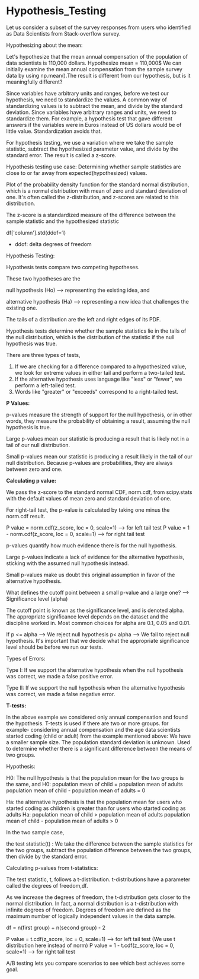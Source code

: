 # Hypothesis_Testing

Let us consider a subset of the survey responses from users who identified as Data Scientists from Stack-overflow survey.

Hypothesizing about the mean:

Let's hypothesize that the mean annual compensation of the population of data scientists is 110,000 dollars. Hypothesize mean = 110,000$
We can initially examine the mean annual compensation from the sample survey data by using np.mean().The result is different from our hypothesis, but is it meaningfully different?

Since variables have arbitrary units and ranges, before we test our hypothesis, we need to standardize the values. A common way of standardizing values is to subtract the mean, and divide by the standard deviation. Since variables have arbitrary ranges and units, we need to standardize them. For example, a hypothesis test that gave different answers if the variables were in Euros instead of US dollars would be of little value. Standardization avoids that.

For hypothesis testing, we use a variation where we take the sample statistic, subtract the hypothesized parameter value, and divide by the standard error. The result is called a z-score.

Hypothesis testing use case:
Determining whether sample statistics are close to or far away from expected(hypothesized) values.

Plot of the probability density function for the standard normal distribution, which is a normal distribution with mean of zero and standard deviation of one. It's often called the z-distribution, and z-scores are related to this distribution.

The z-score is a standardized measure of the difference between the sample statistic and the hypothesized statistic

df['column'].std(ddof=1) 
- ddof: delta degrees of freedom

Hypothesis Testing:

Hypothesis tests compare two competing hypotheses. 

These two hypotheses are the 

null hypothesis (Ho) --> representing the existing idea, and 

alternative hypothesis (Ha) --> representing a new idea that challenges the existing one. 

The tails of a distribution are the left and right edges of its PDF. 

Hypothesis tests determine whether the sample statistics lie in the tails of the null distribution, which is the distribution of the statistic if the null hypothesis was true. 

There are three types of tests, 

1. If we are checking for a difference compared to a hypothesized value, we look for extreme values in either tail and perform a two-tailed test.
2. If the alternative hypothesis uses language like "less" or "fewer", we perform a left-tailed test.
3. Words like "greater" or "exceeds" correspond to a right-tailed test.

**P Values:**

p-values measure the strength of support for the null hypothesis, or in other words, they measure the probability of obtaining a result, assuming the null hypothesis is true.

Large p-values mean our statistic is producing a result that is likely not in a tail of our null distribution.

Small p-values mean our statistic is producing a result likely in the tail of our null distribution. Because p-values are probabilities, they are always between zero and one.

**Calculating p value:**

We pass the z-score to the standard normal CDF, norm.cdf, from scipy.stats with the default values of mean zero and standard deviation of one. 

For right-tail test, the p-value is calculated by taking one minus the norm.cdf result. 

P value = norm.cdf(z_score, loc = 0, scale=1) --> for left tail test
P value = 1 - norm.cdf(z_score, loc = 0, scale=1) --> for right tail test 

p-values quantify how much evidence there is for the null hypothesis. 

Large p-values indicate a lack of evidence for the alternative hypothesis, sticking with the assumed null hypothesis instead. 

Small p-values make us doubt this original assumption in favor of the alternative hypothesis. 

What defines the cutoff point between a small p-value and a large one? --> Significance level (alpha)

The cutoff point is known as the significance level, and is denoted alpha. The appropriate significance level depends on the dataset and the discipline worked in. 
Most common choices for alpha are 0.1, 0.05 and 0.01.

If p <= alpha --> We reject null hypothesis 
   p< alpha --> We fail to reject null hypothesis.
It's important that we decide what the appropriate significance level should be before we run our tests.

Types of Errors:

Type I: If we support the alternative hypothesis when the null hypothesis was correct, we made a false positive error. 

Type II: If we support the null hypothesis when the alternative hypothesis was correct, we made a false negative error. 

**T-tests:**

In the above example we considered only annual compensation and found the hypothesis.
T-tests is used if there are two or more groups.
for example- considering annual compensation and the age data scientists started coding (child or adult) from the example mentioned above: 
We have a smaller sample size.
The population standard deviation is unknown.
Used to determine whether there is a significant difference between the means of two groups.

Hypothesis: 

H0: The null hypothesis is that the population mean for the two groups is the same, and 
H0: population mean of child = population mean of adults 
    population mean of child - population mean of adults = 0

Ha: the alternative hypothesis is that the population mean for users who started coding as children is greater than for users who started coding as adults
Ha: population mean of child > population mean of adults 
    population mean of child - population mean of adults > 0

In the two sample case, 

the test statistic(t) : We take the difference between the sample statistics for the two groups, subtract the population difference between the two groups, then divide by the standard error.

Calculating p-values from t-statistics:

The test statistic, t, follows a t-distribution. t-distributions have a parameter called the degrees of freedom,df.

As we increase the degrees of freedom, the t-distribution gets closer to the normal distribution. 
In fact, a normal distribution is a t-distribution with infinite degrees of freedom. 
Degrees of freedom are defined as the maximum number of logically independent values in the data sample.

df = n(first group) + n(second group) - 2

P value = t.cdf(z_score, loc = 0, scale=1) --> for left tail test (We use t distribution here instead of norm)
P value = 1 - t.cdf(z_score, loc = 0, scale=1) --> for right tail test

A/B testing lets you compare scenarios to see which best achieves some goal.
